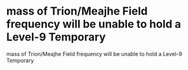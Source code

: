 # mass of Trion/Meajhe Field frequency will be unable to hold a Level-9 Temporary

mass of Trion/Meajhe Field frequency will be unable to hold a Level-9 Temporary
